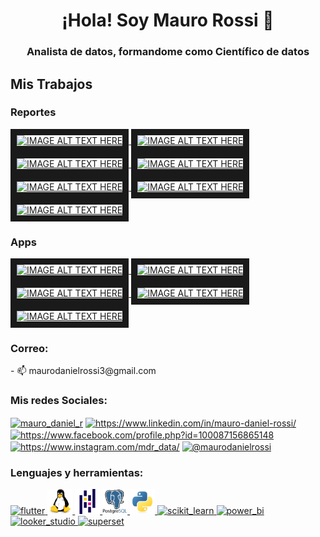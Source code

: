 <h1 align="center"> ¡Hola! Soy Mauro Rossi 👋 </h1>
<h3 align="center">Analista de datos, formandome como Científico de datos</h3>

## Mis Trabajos

### Reportes
<div style="display: inline-block; margin-right: 20px;">
    <a href="https://www.novypro.com/project/customer-segmentation-clustering" target="_blank">
        <img src="https://res.cloudinary.com/dtrztanhq/image/upload/v1664541418/TRABAJO/CV/segmentacion_clientes_gfrfvw.png" alt="IMAGE ALT TEXT HERE" width="270" height="180" border="10" />
    </a>
    <a href="https://www.novypro.com/project/machine-learning-natural-language-processing" target="_blank">
        <img src="https://res.cloudinary.com/dtrztanhq/image/upload/v1664547156/TRABAJO/CV/npl_xwypg7.png" alt="IMAGE ALT TEXT HERE" width="270" height="180" border="10" />
    </a>
    <a href="https://res.cloudinary.com/dtrztanhq/image/upload/v1665057278/TRABAJO/CV/resto_fya5ep.png" target="_blank">
        <img src="https://res.cloudinary.com/dtrztanhq/image/upload/v1665057278/TRABAJO/CV/resto_fya5ep.png" alt="IMAGE ALT TEXT HERE" width="270" height="180" border="10" />
    </a>
    <a href="https://res.cloudinary.com/dtrztanhq/image/upload/v1664559392/TRABAJO/CV/prod_agri2_rzr4ss.png" target="_blank">
        <img src="https://res.cloudinary.com/dtrztanhq/image/upload/v1664559392/TRABAJO/CV/prod_agri2_rzr4ss.png" alt="IMAGE ALT TEXT HERE" width="270" height="180" border="10" />
    </a>
    <a href="https://res.cloudinary.com/dtrztanhq/video/upload/v1674750155/TRABAJO/CV/app_c-2022-12-30_12.11.32_qcudra.mp4" target="_blank">
        <img src="https://res.cloudinary.com/dtrztanhq/image/upload/v1672414177/TRABAJO/CV/Screenshot_kbxxiv.png" alt="IMAGE ALT TEXT HERE" width="270" height="180" border="10" />
    </a>
    <a href="https://app.powerbi.com/view?r=eyJrIjoiMTIxNzExOWQtZjhlYS00NmI3LTkyMTItOWQ3MzM4MDY0ZTQ5IiwidCI6ImRmODY3OWNkLWE4MGUtNDVkOC05OWFjLWM4M2VkN2ZmOTVhMCJ9&pageName=ReportSection997113468298571e0097" target="_blank">
        <img src="https://res.cloudinary.com/dtrztanhq/image/upload/v1700575309/TRABAJO/CV/taksu7gde1y4hldhiq27.png" alt="IMAGE ALT TEXT HERE" width="270" height="180" border="10" />
    </a>
    <a href="https://app.powerbi.com/view?r=eyJrIjoiNDMyZDNkNjEtYjFhYi00YjZlLWIxN2QtYjYxM2ZkYjYxMDJlIiwidCI6ImRmODY3OWNkLWE4MGUtNDVkOC05OWFjLWM4M2VkN2ZmOTVhMCJ9&pageName=ReportSectione510d54ce43c0ac6684b" target="_blank">
        <img src="https://res.cloudinary.com/dtrztanhq/image/upload/v1712629304/Pantallazo_tyv5hb.png" alt="IMAGE ALT TEXT HERE" width="270" height="180" border="10" />
    </a>
</div>

### Apps
<div style="display: inline-block; margin-right: 30px;">
    <a href="https://mdr060788-prediccion-abandono.streamlit.app/" target="_blank">
        <img src="https://res.cloudinary.com/dtrztanhq/image/upload/v1681593736/WhatsApp_Image_2023-04-15_at_00.40.21_nmdwfv.jpg" alt="IMAGE ALT TEXT HERE" width="250" height="220" border="10" />
    </a>
    <a href="https://res.cloudinary.com/dtrztanhq/video/upload/v1666877017/TRABAJO/Pedidos%20a%20Proveedores/app_c-2022-10-27_10.17.47_eql1jg.mp4" target="_blank">
        <img src="https://res.cloudinary.com/dtrztanhq/image/upload/v1666877145/TRABAJO/Pedidos%20a%20Proveedores/Screenshot_qu3laq.png" alt="IMAGE ALT TEXT HERE" width="140" height="220" border="10" />
    </a>
    <a href="https://res.cloudinary.com/dtrztanhq/video/upload/v1665789509/TRABAJO/Produccion%20Fabrica/productos_riouqt.mp4" target="_blank">
        <img src="https://res.cloudinary.com/dtrztanhq/image/upload/v1666008587/TRABAJO/CV/Screenshot_yfgx3e.png" alt="IMAGE ALT TEXT HERE" width="140" height="220" border="10" />
    </a>
    <a href="https://res.cloudinary.com/dtrztanhq/image/upload/v1665059028/TRABAJO/CV/transporte2_geauj7.png" target="_blank">
        <img src="https://res.cloudinary.com/dtrztanhq/image/upload/v1665059028/TRABAJO/CV/transporte2_geauj7.png" alt="IMAGE ALT TEXT HERE" width="140" height="220" border="10" />
    </a>
    <a href="https://res.cloudinary.com/dtrztanhq/image/upload/v1665060246/TRABAJO/CV/prod_agri.app3_oxelgw.png" target="_blank">
        <img src="https://res.cloudinary.com/dtrztanhq/image/upload/v1665060246/TRABAJO/CV/prod_agri.app3_oxelgw.png" alt="IMAGE ALT TEXT HERE" width="140" height="220" border="10" />
    </a>
</div>

<h3 align="left">Correo:</h3>
- 📫 maurodanielrossi3@gmail.com

<h3 align="left">Mis redes Sociales:</h3>
<p align="left">
<a href="https://twitter.com/mauro_daniel_r" target="blank"><img align="center" src="https://raw.githubusercontent.com/rahuldkjain/github-profile-readme-generator/master/src/images/icons/Social/twitter.svg" alt="mauro_daniel_r" height="30" width="40" /></a>
<a href="https://www.linkedin.com/in/mauro-daniel-rossi/" target="blank"><img align="center" src="https://raw.githubusercontent.com/rahuldkjain/github-profile-readme-generator/master/src/images/icons/Social/linked-in-alt.svg" alt="https://www.linkedin.com/in/mauro-daniel-rossi/" height="30" width="40" /></a>
<a href="https://www.facebook.com/profile.php?id=100087156865148" target="blank"><img align="center" src="https://raw.githubusercontent.com/rahuldkjain/github-profile-readme-generator/master/src/images/icons/Social/facebook.svg" alt="https://www.facebook.com/profile.php?id=100087156865148" height="30" width="40" /></a>
<a href="https://www.instagram.com/mdr_data/" target="blank"><img align="center" src="https://raw.githubusercontent.com/rahuldkjain/github-profile-readme-generator/master/src/images/icons/Social/instagram.svg" alt="https://www.instagram.com/mdr_data/" height="30" width="40" /></a>
<a href="https://medium.com/@maurodanielrossi" target="blank"><img align="center" src="https://raw.githubusercontent.com/rahuldkjain/github-profile-readme-generator/master/src/images/icons/Social/medium.svg" alt="@maurodanielrossi" height="30" width="40" /></a>
</p>

<h3 align="left">Lenguajes y herramientas:</h3>
<p align="left"> <a href="https://flutter.dev" target="_blank" rel="noreferrer"> <img src="https://www.vectorlogo.zone/logos/flutterio/flutterio-icon.svg" alt="flutter" width="40" height="40"/> </a> 
    <a href="https://www.linux.org/" target="_blank" rel="noreferrer"> <img src="https://raw.githubusercontent.com/devicons/devicon/master/icons/linux/linux-original.svg" alt="linux" width="40" height="40"/> </a> 
    <a href="https://pandas.pydata.org/" target="_blank" rel="noreferrer"> <img src="https://raw.githubusercontent.com/devicons/devicon/2ae2a900d2f041da66e950e4d48052658d850630/icons/pandas/pandas-original.svg" alt="pandas" width="40" height="40"/> </a> 
    <a href="https://www.postgresql.org" target="_blank" rel="noreferrer"> <img src="https://raw.githubusercontent.com/devicons/devicon/master/icons/postgresql/postgresql-original-wordmark.svg" alt="postgresql" width="40" height="40"/> </a> 
    <a href="https://www.python.org" target="_blank" rel="noreferrer"> <img src="https://raw.githubusercontent.com/devicons/devicon/master/icons/python/python-original.svg" alt="python" width="40" height="40"/> </a> 
    <a href="https://scikit-learn.org/" target="_blank" rel="noreferrer"> <img src="https://upload.wikimedia.org/wikipedia/commons/0/05/Scikit_learn_logo_small.svg" alt="scikit_learn" width="40" height="40"/> </a>
    <a href="https://powerbi.microsoft.com/" target="_blank" rel="noreferrer"> <img src="https://upload.wikimedia.org/wikipedia/commons/c/cf/New_Power_BI_Logo.svg" alt="power_bi" width="40" height="40"/> </a>
    <a href="https://lookerstudio.google.com/" target="_blank" rel="noreferrer"> <img src="https://upload.wikimedia.org/wikipedia/commons/4/4c/Looker.svg" alt="looker_studio" width="70" height="40"/> </a> 
    <a href="https://superset.apache.org/" target="_blank" rel="noreferrer"> <img src="https://upload.wikimedia.org/wikipedia/commons/6/6f/Superset-logo.svg" alt="superset" width="90" height="40"/> </a>
</p>
